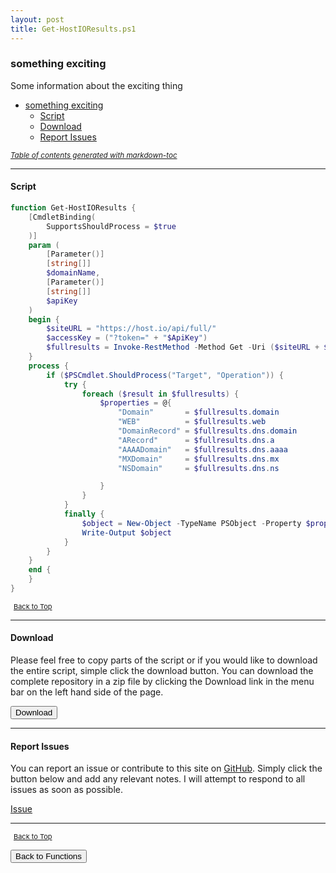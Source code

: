 ```yaml
---
layout: post
title: Get-HostIOResults.ps1
---
```


### something exciting

Some information about the exciting thing

- [something exciting](#something-exciting)
  - [Script](#script)
  - [Download](#download)
  - [Report Issues](#report-issues)

<small><i><a href='http://ecotrust-canada.github.io/markdown-toc/'>Table of contents generated with markdown-toc</a></i></small>

---

#### Script

```powershell
function Get-HostIOResults {
    [CmdletBinding(
        SupportsShouldProcess = $true
    )]
    param (
        [Parameter()]
        [string[]]
        $domainName,
        [Parameter()]
        [string[]]
        $apiKey
    )
    begin {
        $siteURL = "https://host.io/api/full/"
        $accessKey = ("?token=" + "$ApiKey")
        $fullresults = Invoke-RestMethod -Method Get -Uri ($siteURL + $domainName + $accessKey)
    }
    process {
        if ($PSCmdlet.ShouldProcess("Target", "Operation")) {
            try {
                foreach ($result in $fullresults) {
                    $properties = @{
                        "Domain"       = $fullresults.domain
                        "WEB"          = $fullresults.web
                        "DomainRecord" = $fullresults.dns.domain
                        "ARecord"      = $fullresults.dns.a
                        "AAAADomain"   = $fullresults.dns.aaaa
                        "MXDomain"     = $fullresults.dns.mx
                        "NSDomain"     = $fullresults.dns.ns

                    }
                }
            }
            finally {
                $object = New-Object -TypeName PSObject -Property $properties
                Write-Output $object
            }
        }
    }
    end {
    }
}
```

<span style="font-size:11px;"><a href="#"><i class="fas fa-caret-up" aria-hidden="true" style="color: white; margin-right:5px;"></i>Back to Top</a></span>

---

#### Download

Please feel free to copy parts of the script or if you would like to download the entire script, simple click the download button. You can download the complete repository in a zip file by clicking the Download link in the menu bar on the left hand side of the page.

<button class="btn" type="submit" onclick="window.open('/PowerShell/functions/Get-HostIOResults.ps1')">
    <i class="fa fa-cloud-download-alt">
    </i>
        Download
</button>

---

#### Report Issues

You can report an issue or contribute to this site on <a href="https://github.com/BanterBoy/scripts-blog/issues">GitHub</a>. Simply click the button below and add any relevant notes. I will attempt to respond to all issues as soon as possible.

<!-- Place this tag where you want the button to render. -->

<a class="github-button" href="https://github.com/BanterBoy/scripts-blog/issues/new?title=Get-HostIOResults.ps1&body=There is a problem with this function. Please find details below." data-show-count="true" aria-label="Issue BanterBoy/scripts-blog on GitHub">Issue</a>

---

<span style="font-size:11px;"><a href="#"><i class="fas fa-caret-up" aria-hidden="true" style="color: white; margin-right:5px;"></i>Back to Top</a></span>

<a href="/menu/_pages/functions.html">
    <button class="btn">
        <i class='fas fa-reply'>
        </i>
            Back to Functions
    </button>
</a>

[1]: http://ecotrust-canada.github.io/markdown-toc
[2]: https://github.com/googlearchive/code-prettify

```

```
